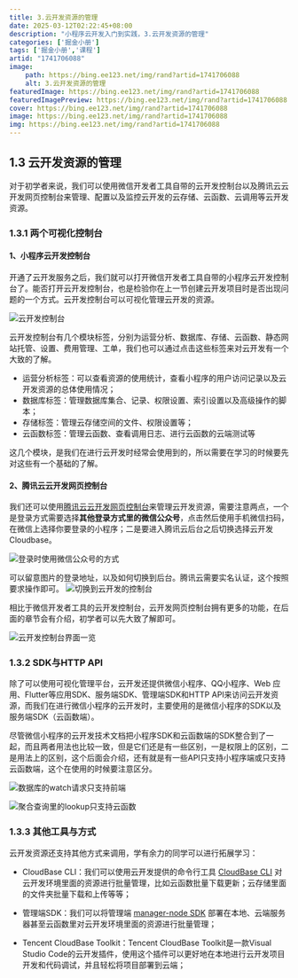 ```yaml
---
title: 3.云开发资源的管理
date: 2025-03-12T02:22:45+08:00
description: "小程序云开发入门到实践，3.云开发资源的管理"
categories: ['掘金小册']
tags: ['掘金小册','课程']
artid: "1741706088"
image:
    path: https://bing.ee123.net/img/rand?artid=1741706088
    alt: 3.云开发资源的管理
featuredImage: https://bing.ee123.net/img/rand?artid=1741706088
featuredImagePreview: https://bing.ee123.net/img/rand?artid=1741706088
cover: https://bing.ee123.net/img/rand?artid=1741706088
image: https://bing.ee123.net/img/rand?artid=1741706088
img: https://bing.ee123.net/img/rand?artid=1741706088
---
```


## 1.3 云开发资源的管理
对于初学者来说，我们可以使用微信开发者工具自带的云开发控制台以及腾讯云云开发网页控制台来管理、配置以及监控云开发的云存储、云函数、云调用等云开发资源。

### 1.3.1 两个可视化控制台
#### 1、小程序云开发控制台
开通了云开发服务之后，我们就可以打开微信开发者工具自带的小程序云开发控制台了。能否打开云开发控制台，也是检验你在上一节创建云开发项目时是否出现问题的一个方式。云开发控制台可以可视化管理云开发的资源。

![云开发控制台](https://p3-juejin.byteimg.com/tos-cn-i-k3u1fbpfcp/3469e61f9165462dab243aaf545f786e~tplv-k3u1fbpfcp-zoom-1.image)

云开发控制台有几个模块标签，分别为运营分析、数据库、存储、云函数、静态网站托管、设置、费用管理、工单，我们也可以通过点击这些标签来对云开发有一个大致的了解。

- 运营分析标签：可以查看资源的使用统计，查看小程序的用户访问记录以及云开发资源的总体使用情况；
- 数据库标签：管理数据库集合、记录、权限设置、索引设置以及高级操作的脚本；
- 存储标签：管理云存储空间的文件、权限设置等；
- 云函数标签：管理云函数、查看调用日志、进行云函数的云端测试等

这几个模块，是我们在进行云开发时经常会使用到的，所以需要在学习的时候要先对这些有一个基础的了解。

#### 2、腾讯云云开发网页控制台
我们还可以使用[腾讯云云开发网页控制台](https://console.cloud.tencent.com/tcb)来管理云开发资源，需要注意两点，一个是登录方式需要选择**其他登录方式里的微信公众号**，点击然后使用手机微信扫码，在微信上选择你要登录的小程序；二是要进入腾讯云后台之后切换选择云开发Cloudbase。

![登录时使用微信公众号的方式](https://p3-juejin.byteimg.com/tos-cn-i-k3u1fbpfcp/cf5be222c65d4bc6ad2210c2e9ed1338~tplv-k3u1fbpfcp-zoom-1.image)

可以留意图片的登录地址，以及如何切换到后台。腾讯云需要实名认证，这个按照要求操作即可。
![切换到云开发的控制台](https://p3-juejin.byteimg.com/tos-cn-i-k3u1fbpfcp/cc35c58be25b42838fc26472a8849a86~tplv-k3u1fbpfcp-zoom-1.image)

相比于微信开发者工具的云开发控制台，云开发网页控制台拥有更多的功能，在后面的章节会有介绍，初学者可以先大致了解即可。

![云开发控制台界面一览](https://p3-juejin.byteimg.com/tos-cn-i-k3u1fbpfcp/0dac8422b38b40a3a666a098a4b5c9b6~tplv-k3u1fbpfcp-zoom-1.image)

### 1.3.2 SDK与HTTP API
除了可以使用可视化管理平台，云开发还提供微信小程序、QQ小程序、Web 应用、Flutter等应用SDK、服务端SDK、管理端SDK和HTTP API来访问云开发资源，而我们在进行微信小程序的云开发时，主要使用的是微信小程序的SDK以及服务端SDK（云函数端）。

尽管微信小程序的云开发技术文档把小程序SDK和云函数端的SDK整合到了一起，而且两者用法也比较一致，但是它们还是有一些区别，一是权限上的区别，二是用法上的区别，这个后面会介绍，还有就是有一些API只支持小程序端或只支持云函数端，这个在使用的时候要注意区分。

![数据库的watch请求只支持前端](https://p3-juejin.byteimg.com/tos-cn-i-k3u1fbpfcp/5414a7c68fa74bb0ae57e2f285050113~tplv-k3u1fbpfcp-zoom-1.image)

![聚合查询里的lookup只支持云函数](https://p3-juejin.byteimg.com/tos-cn-i-k3u1fbpfcp/88ddf7a3059741fa9242813af057721e~tplv-k3u1fbpfcp-zoom-1.image)

### 1.3.3 其他工具与方式
云开发资源还支持其他方式来调用，学有余力的同学可以进行拓展学习：
- CloudBase CLI：我们可以使用云开发提供的命令行工具 [CloudBase CLI](https://docs.cloudbase.net/cli/intro.html) 对云开发环境里面的资源进行批量管理，比如云函数批量下载更新；云存储里面的文件夹批量下载和上传等等；

- 管理端SDK：我们可以将管理端 [manager-node SDK](https://docs.cloudbase.net/api-reference/manager/node/introduction.html) 部署在本地、云端服务器甚至云函数里对云开发环境里面的资源进行批量管理；

- Tencent CloudBase Toolkit：Tencent CloudBase Toolkit是一款Visual Studio Code的云开发插件，使用这个插件可以更好地在本地进行云开发项目开发和代码调试，并且轻松将项目部署到云端；
